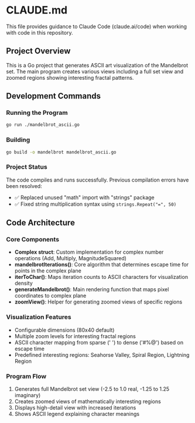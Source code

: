 # CLAUDE.md

This file provides guidance to Claude Code (claude.ai/code) when working with code in this repository.

## Project Overview

This is a Go project that generates ASCII art visualization of the Mandelbrot set. The main program creates various views including a full set view and zoomed regions showing interesting fractal patterns.

## Development Commands

### Running the Program
```bash
go run ./mandelbrot_ascii.go
```

### Building
```bash
go build -o mandelbrot mandelbrot_ascii.go
```

### Project Status
The code compiles and runs successfully. Previous compilation errors have been resolved:
- ✅ Replaced unused "math" import with "strings" package
- ✅ Fixed string multiplication syntax using `strings.Repeat("=", 50)`

## Code Architecture

### Core Components
- **Complex struct**: Custom implementation for complex number operations (Add, Multiply, MagnitudeSquared)
- **mandelbrotIterations()**: Core algorithm that determines escape time for points in the complex plane
- **iterToChar()**: Maps iteration counts to ASCII characters for visualization density
- **generateMandelbrot()**: Main rendering function that maps pixel coordinates to complex plane
- **zoomView()**: Helper for generating zoomed views of specific regions

### Visualization Features
- Configurable dimensions (80x40 default)
- Multiple zoom levels for interesting fractal regions
- ASCII character mapping from sparse (' ') to dense ('#%@') based on escape time
- Predefined interesting regions: Seahorse Valley, Spiral Region, Lightning Region

### Program Flow
1. Generates full Mandelbrot set view (-2.5 to 1.0 real, -1.25 to 1.25 imaginary)
2. Creates zoomed views of mathematically interesting regions
3. Displays high-detail view with increased iterations
4. Shows ASCII legend explaining character meanings


